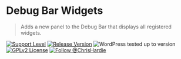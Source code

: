 # Debug Bar Widgets

> Adds a new panel to the Debug Bar that displays all registered widgets.

[![Support Level](https://img.shields.io/badge/support-active-green.svg)](#support-level) [![Release Version](https://img.shields.io/github/tag/ChrisHardie/debug-bar-widgets.svg?label=release)](https://github.com/ChrisHardie/debug-bar-widgets/releases/latest) ![WordPress tested up to version](https://img.shields.io/badge/WordPress-v5.4%20tested-success.svg) [![GPLv2 License](https://img.shields.io/github/license/ChrisHardie/debug-bar-widgets.svg)](https://github.com/ChrisHardie/debug-bar-widgets/blob/develop/LICENSE.md) [![Follow @ChrisHardie](https://img.shields.io/twitter/follow/ChrisHardie?style=social)](https://twitter.com/ChrisHardie)